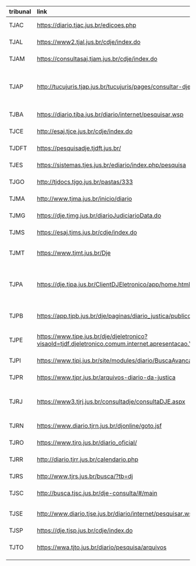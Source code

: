 
| tribunal | link                                                                            | status                  |
| :------- | :------------------------------------------------------------------------------ | :----------------------- |
| TJAC     | <https://diario.tjac.jus.br/edicoes.php>                                        | sim (n captcha)                        |
| TJAL     | <https://www2.tjal.jus.br/cdje/index.do>                                        | sim (n captcha)                        |
| TJAM     | <https://consultasaj.tjam.jus.br/cdje/index.do>                                 | sim (n captcha)                        |
| TJAP     | <http://tucujuris.tjap.jus.br/tucujuris/pages/consultar-dje/consultar-dje.html> | não implementado (s captcha, mas tem link direto )  |
| TJBA     | <https://diario.tjba.jus.br/diario/internet/pesquisar.wsp>                      | sim (n captcha)                        |
| TJCE     | <http://esaj.tjce.jus.br/cdje/index.do>                                         | sim (n captcha)                        |
| TJDFT    | <https://pesquisadje.tjdft.jus.br/>                                             | sim (n captcha)                        |
| TJES     | <https://sistemas.tjes.jus.br/ediario/index.php/pesquisa>                       | não implementado                        |
| TJGO     | <http://tjdocs.tjgo.jus.br/pastas/333>                                          | não implementado                        |
| TJMA     | <http://www.tjma.jus.br/inicio/diario>                                          | sim (n captcha)                        |
| TJMG     | <https://dje.tjmg.jus.br/diarioJudiciarioData.do>                               | sim (link direto) |
| TJMS     | <https://esaj.tjms.jus.br/cdje/index.do>                                        | sim (n captcha)                        |
| TJMT     | <https://www.tjmt.jus.br/Dje>                                                   | não implementado (link direto)                       |
| TJPA     | <https://dje.tjpa.jus.br/ClientDJEletronico/app/home.html>                      | não implementad (sim captcha , mas tem link direto )  |
| TJPB     | <https://app.tjpb.jus.br/dje/paginas/diario_justica/publico/buscas.jsf>         | não implementado (link direto)                       |
| TJPE     | <https://www.tjpe.jus.br/dje/djeletronico?visaoId=tjdf.djeletronico.comum.internet.apresentacao.VisaoDiarioEletronicoInternetPorData>                                      | não implementado (link direto)                       |
| TJPI     | <https://www.tjpi.jus.br/site/modules/diario/BuscaAvancada.find.mtw>            | não implementado                        |
| TJPR     | <https://www.tjpr.jus.br/arquivos-diario-da-justica>                            | não implementado                        |
| TJRJ     | <https://www3.tjrj.jus.br/consultadje/consultaDJE.aspx>                         | não (s captcha, mas tem link direto)   |
| TJRN     | <https://www.diario.tjrn.jus.br/djonline/goto.jsf>                              | sim (n captcha)                        |
| TJRO     | <https://www.tjro.jus.br/diario_oficial/>                                       | não implementado                        |
| TJRR     | <http://diario.tjrr.jus.br/calendario.php>                                      | não implementado                        |
| TJRS     | <http://www.tjrs.jus.br/busca/?tb=dj>                                           | não implementado                        |
| TJSC     | <http://busca.tjsc.jus.br/dje-consulta/#/main>                                  | sim (n captcha)                        |
| TJSE     | <http://www.diario.tjse.jus.br/diario/internet/pesquisar.wsp>                   | não implementado  (link direto)                        |
| TJSP     | <https://dje.tjsp.jus.br/cdje/index.do>                                         | sim                        |
| TJTO     | <https://wwa.tjto.jus.br/diario/pesquisa/arquivos>                              | não implementado (link direto)                       |

